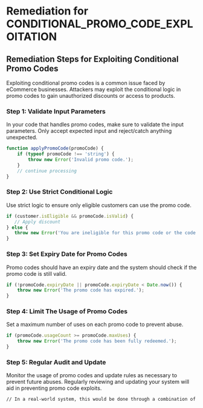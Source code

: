 # Remediation for CONDITIONAL_PROMO_CODE_EXPLOITATION

## Remediation Steps for Exploiting Conditional Promo Codes

Exploiting conditional promo codes is a common issue faced by eCommerce businesses. Attackers may exploit the conditional logic in promo codes to gain unauthorized discounts or access to products. 

### Step 1: Validate Input Parameters
In your code that handles promo codes, make sure to validate the input parameters. Only accept expected input and reject/catch anything unexpected.

```javascript
function applyPromoCode(promoCode) {
    if (typeof promoCode !== 'string') {
        throw new Error('Invalid promo code.');
    }
    // continue processing
}
```

### Step 2: Use Strict Conditional Logic
Use strict logic to ensure only eligible customers can use the promo code.

```javascript
if (customer.isEligible && promoCode.isValid) {
   // Apply discount
} else {
   throw new Error('You are ineligible for this promo code or the code has expired.');
}
```

### Step 3: Set Expiry Date for Promo Codes
Promo codes should have an expiry date and the system should check if the promo code is still valid.

```javascript
if (!promoCode.expiryDate || promoCode.expiryDate < Date.now()) {
    throw new Error('The promo code has expired.');
}
```

### Step 4: Limit The Usage of Promo Codes
Set a maximum number of uses on each promo code to prevent abuse.

```javascript
if (promoCode.usageCount >= promoCode.maxUses) {
    throw new Error('The promo code has been fully redeemed.');
}
```

### Step 5: Regular Audit and Update
Monitor the usage of promo codes and update rules as necessary to prevent future abuses. Regularly reviewing and updating your system will aid in preventing promo code exploits.

```bash
// In a real-world system, this would be done through a combination of logging, monitoring software, and manual review.
```